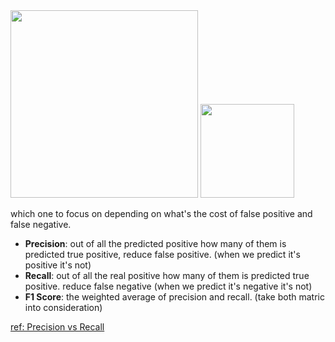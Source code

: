 <img src="https://miro.medium.com/max/945/1*pOtBHai4jFd-ujaNXPilRg.png" height="300">
<img src="https://miro.medium.com/max/540/1*DIhRgfwTcxnXJuKr2_cRvA.png" height="150">

which one to focus on depending on what's the cost of false positive and
false negative.

* **Precision**: out of all the predicted positive how many of them is predicted true positive, 
reduce false positive. (when we predict it's positive it's not)
* **Recall**: out of all the real positive how many of them is predicted true positive.
reduce false negative (when we predict it's negative it's not)
* **F1 Score**: the weighted average of precision and recall. (take both matric into consideration)


[ref: Precision vs Recall](https://medium.com/@shrutisaxena0617/precision-vs-recall-386cf9f89488)
